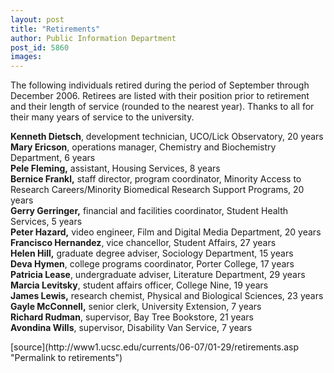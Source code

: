 ```yaml
---
layout: post
title: "Retirements"
author: Public Information Department
post_id: 5860
images:
---
```


<a name="content" id="content"></a>
<p>
  The following individuals retired during the period of September through December 2006. Retirees are listed with their position prior to retirement and their length of service (rounded to the nearest year). Thanks to all for their many years of service to the university.
</p>
<p>
  <strong>Kenneth Dietsch</strong>, development technician, UCO/Lick Observatory, 20 years<strong><br>
  Mary Ericson</strong>, operations manager, Chemistry and Biochemistry Department, 6 years <strong><br>
  <b>Pele Fleming,</b></strong> assistant, Housing Services, 8 years<br>
  <strong>Bernice Frankl,</strong> staff director, program coordinator, Minority Access to Research Careers/Minority Biomedical Research Support Programs, 20 years <strong><br>
  <b>Gerry Gerringer,</b></strong> financial and facilities coordinator, Student Health Services, 5 years <strong><br>
  Peter Hazard,</strong> video engineer, Film and Digital Media Department, 20 years<br>
  <b>Francisco Hernandez</b>, vice chancellor, Student Affairs, 27 years<br>
  <b>Helen Hill,</b> graduate degree adviser, Sociology Department, 15 years<br>
  <b>Deva Hymen</b>, college programs coordinator, Porter College, 17 years<br>
  <b>Patricia Lease</b>, undergraduate adviser, Literature Department, 29 years<br>
  <b>Marcia Levitsky</b>, student affairs officer, College Nine, 19 years<br>
  <b>James Lewis,</b> research chemist, Physical and Biological Sciences, 23 years<br>
  <b>Gayle McConnell</b><b>,</b> senior clerk, University Extension, 7 years<br>
  <b>Richard Rudman</b>, supervisor, Bay Tree Bookstore, 21 years<br>
  <strong>Avondina Wills</strong>, supervisor, Disability Van Service, 7 years<br>
</p>
[source](http://www1.ucsc.edu/currents/06-07/01-29/retirements.asp "Permalink to retirements")
